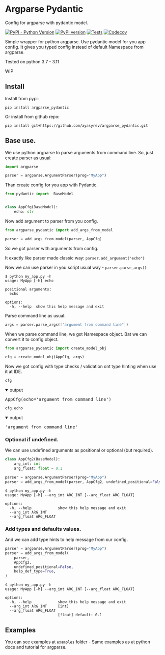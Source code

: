 # Argparse Pydantic

Config for argparse with pydantic model.

[![PyPI - Python Version](https://img.shields.io/pypi/pyversions/argparse_pydantic)](https://pypi.org/project/argparse_pydantic/)
[![PyPI version](https://img.shields.io/pypi/v/argparse_pydantic?color=blue)](https://pypi.org/project/argparse_pydantic/)
[![Tests](https://github.com/ayasyrev/argparse_pydantic/workflows/Tests/badge.svg)](https://github.com/ayasyrev/argparse_pydantic/actions?workflow=Tests)  [![Codecov](https://codecov.io/gh/ayasyrev/argparse_pydantic/branch/main/graph/badge.svg)](https://codecov.io/gh/ayasyrev/argparse_pydantic)

Simple wrapper for python argparse.
Use pydantic model for you app config.
It gives you typed config instead of default Namespace from argparse.

Tested on python 3.7 - 3.11

WIP

## Install

Install from pypi:

`pip install argparse_pydantic`

Or install from github repo:

`pip install git+https://github.com/ayasyrev/argparse_pydantic.git`

## Base use.

We use python argparse to parse arguments from command line.
So, just create parser as usual:


```python
import argparse

parser = argparse.ArgumentParser(prog="MyApp")
```

Than create config for you app with Pydantic.


```python
from pydantic import  BaseModel


class AppCfg(BaseModel):
    echo: str
```

Now add argument to parser from you config.


```python
from argparse_pydantic import add_args_from_model

parser = add_args_from_model(parser, AppCfg)
```

So we got parser with arguments from config.

It exactly like parser made classic way:
`parser.add_argument("echo")`

Now we can use parser in you script usual way - `parser.parse_args()`

<!-- termynal -->
```
$ python my_app.py -h
usage: MyApp [-h] echo

positional arguments:
  echo

options:
  -h, --help  show this help message and exit
```

Parse command line as usual.


```python
args = parser.parse_args(["argument from command line"])
```

When we parse command line, we got Namespace object.
Bat we can convert it to config object.


```python
from argparse_pydantic import create_model_obj

cfg = create_model_obj(AppCfg, args)
```

Now we got  config with type checks / validation ont type hinting when use it at IDE.


```python
cfg
```
<details open> <summary>output</summary>
    <pre>AppCfg(echo='argument from command line')</pre>
</details>




```python
cfg.echo
```
<details open> <summary>output</summary>
    <pre>'argument from command line'</pre>
</details>



### Optional if undefined.

We can use undefined arguments as positional or optional (but required).


```python
class AppCfg2(BaseModel):
    arg_int: int
    arg_float: float = 0.1
```


```python
parser = argparse.ArgumentParser(prog="MyApp")
parser = add_args_from_model(parser, AppCfg2, undefined_positional=False)
```

<!-- termynal -->
```
$ python my_app.py -h
usage: MyApp [-h] --arg_int ARG_INT [--arg_float ARG_FLOAT]

options:
  -h, --help            show this help message and exit
  --arg_int ARG_INT
  --arg_float ARG_FLOAT
```

### Add types and defaults values.

And we can add type hints to help message from our config.



```python
parser = argparse.ArgumentParser(prog="MyApp")
parser = add_args_from_model(
    parser,
    AppCfg2,
    undefined_positional=False,
    help_def_type=True,
)
```

<!-- termynal -->
```
$ python my_app.py -h
usage: MyApp [-h] --arg_int ARG_INT [--arg_float ARG_FLOAT]

options:
  -h, --help            show this help message and exit
  --arg_int ARG_INT     [int]
  --arg_float ARG_FLOAT
                        [float] default: 0.1
```

## Examples

You can see examples at `examples` folder - Same examples as at python docs and tutorial for argparse.
